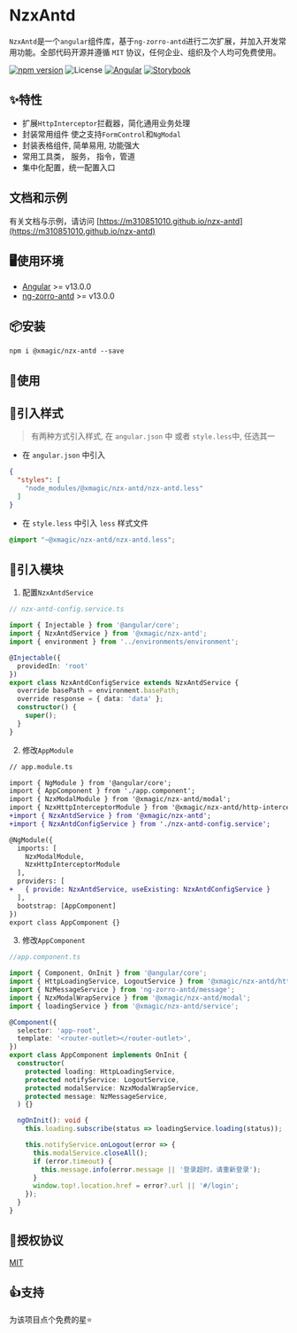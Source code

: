 
# NzxAntd

`NzxAntd`是一个`angular`组件库，基于`ng-zorro-antd`进行二次扩展，并加入开发常用功能。全部代码开源并遵循 `MIT` 协议，任何企业、组织及个人均可免费使用。

[![npm version](https://img.shields.io/npm/v/@xmagic/nzx-antd/latest.svg)](https://npmjs.com/package/@xmagic/nzx-antd)
![License](https://img.shields.io/badge/License-MIT-blue.svg)
[![Angular](https://img.shields.io/badge/Build%20with-Angular%20CLI-red?logo=angular)](https://www.github.com/angular/angular)
[![Storybook](https://cdn.jsdelivr.net/gh/storybookjs/brand@main/badge/badge-storybook.svg)](https://m310851010.github.io/nzx-antd)

## ✨特性

- 扩展`HttpInterceptor`拦截器，简化通用业务处理
- 封装常用组件 使之支持`FormControl`和`NgModal`
- 封装表格组件, 简单易用, 功能强大
- 常用工具类， 服务， 指令，管道
- 集中化配置，统一配置入口

## 文档和示例

有关文档与示例，请访问 [https://m310851010.github.io/nzx-antd](https://m310851010.github.io/nzx-antd)


## 🖥使用环境

- [Angular](https://angular.io) >= v13.0.0
- [ng-zorro-antd](https://ng.ant.design) >= v13.0.0

## 📦安装

```shell
npm i @xmagic/nzx-antd --save
```

## 🔨使用


## 🍏引入样式

> 有两种方式引入样式, 在 `angular.json` 中 或者 `style.less`中, 任选其一

- 在 `angular.json` 中引入

```json
{
  "styles": [
    "node_modules/@xmagic/nzx-antd/nzx-antd.less"
  ]
}
```

- 在 `style.less` 中引入 `less` 样式文件

```css
@import "~@xmagic/nzx-antd/nzx-antd.less";
```

## 🍎引入模块

1. 配置`NzxAntdService`

```ts
// nzx-antd-config.service.ts

import { Injectable } from '@angular/core';
import { NzxAntdService } from '@xmagic/nzx-antd';
import { environment } from '../environments/environment';

@Injectable({
  providedIn: 'root'
})
export class NzxAntdConfigService extends NzxAntdService {
  override basePath = environment.basePath;
  override response = { data: 'data' };
  constructor() {
    super();
  }
}

```

2. 修改`AppModule`

```diff
// app.module.ts

import { NgModule } from '@angular/core';
import { AppComponent } from './app.component';
import { NzxModalModule } from '@xmagic/nzx-antd/modal';
import { NzxHttpInterceptorModule } from '@xmagic/nzx-antd/http-interceptor';
+import { NzxAntdService } from '@xmagic/nzx-antd';
+import { NzxAntdConfigService } from './nzx-antd-config.service';

@NgModule({
  imports: [
    NzxModalModule,
    NzxHttpInterceptorModule
  ],
  providers: [
+   { provide: NzxAntdService, useExisting: NzxAntdConfigService }
  ],
  bootstrap: [AppComponent]
})
export class AppComponent {}
```

3. 修改`AppComponent`

```ts
//app.component.ts

import { Component, OnInit } from '@angular/core';
import { HttpLoadingService, LogoutService } from '@xmagic/nzx-antd/http-interceptor';
import { NzMessageService } from 'ng-zorro-antd/message';
import { NzxModalWrapService } from '@xmagic/nzx-antd/modal';
import { loadingService } from '@xmagic/nzx-antd/service';

@Component({
  selector: 'app-root',
  template: '<router-outlet></router-outlet>',
})
export class AppComponent implements OnInit {
  constructor(
    protected loading: HttpLoadingService,
    protected notifyService: LogoutService,
    protected modalService: NzxModalWrapService,
    protected message: NzMessageService,
  ) {}

  ngOnInit(): void {
    this.loading.subscribe(status => loadingService.loading(status));

    this.notifyService.onLogout(error => {
      this.modalService.closeAll();
      if (error.timeout) {
        this.message.info(error.message || '登录超时，请重新登录');
      }
      window.top!.location.href = error?.url || '#/login';
    });
  }
}
```

## 🏴授权协议

[MIT](https://raw.githubusercontent.com/m310851010/nzx-antd/main/LICENSE)

## 👍支持

为该项目点个免费的星⭐
